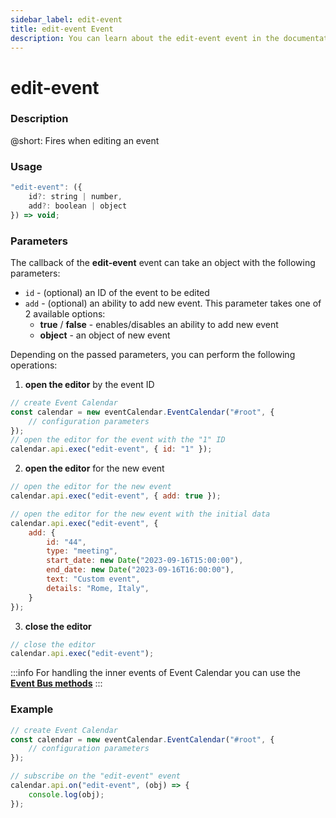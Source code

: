 ```yaml
---
sidebar_label: edit-event
title: edit-event Event
description: You can learn about the edit-event event in the documentation of the DHTMLX JavaScript Event Calendar library. Browse developer guides and API reference, try out code examples and live demos, and download a free 30-day evaluation version of DHTMLX Event Calendar.
---
```


# edit-event

### Description

@short: Fires when editing an event

### Usage

~~~jsx {}
"edit-event": ({
	id?: string | number, 
	add?: boolean | object
}) => void;
~~~

### Parameters

The callback of the **edit-event** event can take an object with the following parameters:

- `id` - (optional) an ID of the event to be edited
- `add` - (optional) an ability to add new event. This parameter takes one of 2 available options:
	- **true** / **false** - enables/disables an ability to add new event
	- **object** - an object of new event

Depending on the passed parameters, you can perform the following operations:

1) **open the editor** by the event ID

~~~jsx {6}
// create Event Calendar
const calendar = new eventCalendar.EventCalendar("#root", {
	// configuration parameters
});
// open the editor for the event with the "1" ID
calendar.api.exec("edit-event", { id: "1" });
~~~

2) **open the editor** for the new event

~~~jsx {2,5-14}
// open the editor for the new event
calendar.api.exec("edit-event", { add: true });

// open the editor for the new event with the initial data
calendar.api.exec("edit-event", { 
	add: {
		id: "44",
		type: "meeting",
		start_date: new Date("2023-09-16T15:00:00"),
		end_date: new Date("2023-09-16T16:00:00"),
		text: "Custom event",
		details: "Rome, Italy",
	} 
});
~~~

3) **close the editor**

~~~jsx {2}
// close the editor 
calendar.api.exec("edit-event");
~~~

:::info
For handling the inner events of Event Calendar you can use the [**Event Bus methods**](api/overview/internal_eventbus_overview.md)
:::

### Example

~~~jsx {7-9}
// create Event Calendar
const calendar = new eventCalendar.EventCalendar("#root", {
	// configuration parameters
});

// subscribe on the "edit-event" event
calendar.api.on("edit-event", (obj) => {
	console.log(obj);
});
~~~
